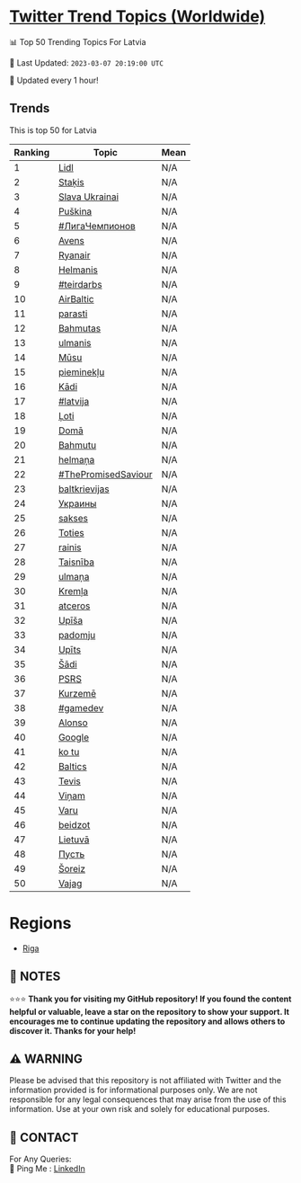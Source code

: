 [Twitter Trend Topics (Worldwide)](https://github.com/ErcinDedeoglu/Twitter-Trend-Topics)
==========


📊 Top 50 Trending Topics For Latvia

📆 Last Updated: `2023-03-07 20:19:00 UTC`

🔧 Updated every 1 hour!


## Trends

This is top 50 for Latvia

| Ranking | Topic | Mean |
| ------- | ------------ | ------------ |
| 1 | [Lidl](http://twitter.com/search?q=Lidl) | N/A |
| 2 | [Staķis](http://twitter.com/search?q=Sta%c4%b7is) | N/A |
| 3 | [Slava Ukrainai](http://twitter.com/search?q=Slava+Ukrainai) | N/A |
| 4 | [Puškina](http://twitter.com/search?q=Pu%c5%a1kina) | N/A |
| 5 | [#ЛигаЧемпионов](http://twitter.com/search?q=%23%d0%9b%d0%b8%d0%b3%d0%b0%d0%a7%d0%b5%d0%bc%d0%bf%d0%b8%d0%be%d0%bd%d0%be%d0%b2) | N/A |
| 6 | [Avens](http://twitter.com/search?q=Avens) | N/A |
| 7 | [Ryanair](http://twitter.com/search?q=Ryanair) | N/A |
| 8 | [Helmanis](http://twitter.com/search?q=Helmanis) | N/A |
| 9 | [#teirdarbs](http://twitter.com/search?q=%23teirdarbs) | N/A |
| 10 | [AirBaltic](http://twitter.com/search?q=AirBaltic) | N/A |
| 11 | [parasti](http://twitter.com/search?q=parasti) | N/A |
| 12 | [Bahmutas](http://twitter.com/search?q=Bahmutas) | N/A |
| 13 | [ulmanis](http://twitter.com/search?q=ulmanis) | N/A |
| 14 | [Mūsu](http://twitter.com/search?q=M%c5%absu) | N/A |
| 15 | [pieminekļu](http://twitter.com/search?q=pieminek%c4%bcu) | N/A |
| 16 | [Kādi](http://twitter.com/search?q=K%c4%81di) | N/A |
| 17 | [#latvija](http://twitter.com/search?q=%23latvija) | N/A |
| 18 | [Ļoti](http://twitter.com/search?q=%c4%bboti) | N/A |
| 19 | [Domā](http://twitter.com/search?q=Dom%c4%81) | N/A |
| 20 | [Bahmutu](http://twitter.com/search?q=Bahmutu) | N/A |
| 21 | [helmaņa](http://twitter.com/search?q=helma%c5%86a) | N/A |
| 22 | [#ThePromisedSaviour](http://twitter.com/search?q=%23ThePromisedSaviour) | N/A |
| 23 | [baltkrievijas](http://twitter.com/search?q=baltkrievijas) | N/A |
| 24 | [Украины](http://twitter.com/search?q=%d0%a3%d0%ba%d1%80%d0%b0%d0%b8%d0%bd%d1%8b) | N/A |
| 25 | [sakses](http://twitter.com/search?q=sakses) | N/A |
| 26 | [Toties](http://twitter.com/search?q=Toties) | N/A |
| 27 | [rainis](http://twitter.com/search?q=rainis) | N/A |
| 28 | [Taisnība](http://twitter.com/search?q=Taisn%c4%abba) | N/A |
| 29 | [ulmaņa](http://twitter.com/search?q=ulma%c5%86a) | N/A |
| 30 | [Kremļa](http://twitter.com/search?q=Krem%c4%bca) | N/A |
| 31 | [atceros](http://twitter.com/search?q=atceros) | N/A |
| 32 | [Upīša](http://twitter.com/search?q=Up%c4%ab%c5%a1a) | N/A |
| 33 | [padomju](http://twitter.com/search?q=padomju) | N/A |
| 34 | [Upīts](http://twitter.com/search?q=Up%c4%abts) | N/A |
| 35 | [Šādi](http://twitter.com/search?q=%c5%a0%c4%81di) | N/A |
| 36 | [PSRS](http://twitter.com/search?q=PSRS) | N/A |
| 37 | [Kurzemē](http://twitter.com/search?q=Kurzem%c4%93) | N/A |
| 38 | [#gamedev](http://twitter.com/search?q=%23gamedev) | N/A |
| 39 | [Alonso](http://twitter.com/search?q=Alonso) | N/A |
| 40 | [Google](http://twitter.com/search?q=Google) | N/A |
| 41 | [ko tu](http://twitter.com/search?q=ko+tu) | N/A |
| 42 | [Baltics](http://twitter.com/search?q=Baltics) | N/A |
| 43 | [Tevis](http://twitter.com/search?q=Tevis) | N/A |
| 44 | [Viņam](http://twitter.com/search?q=Vi%c5%86am) | N/A |
| 45 | [Varu](http://twitter.com/search?q=Varu) | N/A |
| 46 | [beidzot](http://twitter.com/search?q=beidzot) | N/A |
| 47 | [Lietuvā](http://twitter.com/search?q=Lietuv%c4%81) | N/A |
| 48 | [Пусть](http://twitter.com/search?q=%d0%9f%d1%83%d1%81%d1%82%d1%8c) | N/A |
| 49 | [Šoreiz](http://twitter.com/search?q=%c5%a0oreiz) | N/A |
| 50 | [Vajag](http://twitter.com/search?q=Vajag) | N/A |



# Regions

* [Riga](</Latvia/Riga.md>)



## 📝 NOTES

⭐⭐⭐ **Thank you for visiting my GitHub repository! If you found the content helpful or valuable, leave a star on the repository to show your support. It encourages me to continue updating the repository and allows others to discover it. Thanks for your help!**


## ⚠️ WARNING

Please be advised that this repository is not affiliated with Twitter and the information provided is for informational purposes only. We are not responsible for any legal consequences that may arise from the use of this information. Use at your own risk and solely for educational purposes.


## 📨 CONTACT

 For Any Queries:  
            🏓 Ping Me : [LinkedIn](https://www.linkedin.com/in/ercindedeoglu/)
